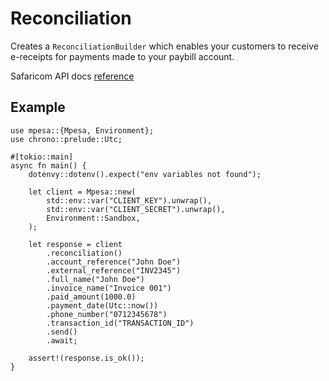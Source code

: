 # Reconciliation

Creates a `ReconciliationBuilder` which enables your customers to receive e-receipts for payments made to your paybill account.

Safaricom API docs [reference](https://developer.safaricom.co.ke/APIs/BillManager)

## Example

```rust,ignore
use mpesa::{Mpesa, Environment};
use chrono::prelude::Utc;

#[tokio::main]
async fn main() {
    dotenvy::dotenv().expect("env variables not found");

    let client = Mpesa::new(
        std::env::var("CLIENT_KEY").unwrap(),
        std::env::var("CLIENT_SECRET").unwrap(),
        Environment::Sandbox,
    );

    let response = client
        .reconciliation()
        .account_reference("John Doe")
        .external_reference("INV2345")
        .full_name("John Doe")
        .invoice_name("Invoice 001")
        .paid_amount(1000.0)
        .payment_date(Utc::now())
        .phone_number("0712345678")
        .transaction_id("TRANSACTION_ID")
        .send()
        .await;

    assert!(response.is_ok());
}
```
